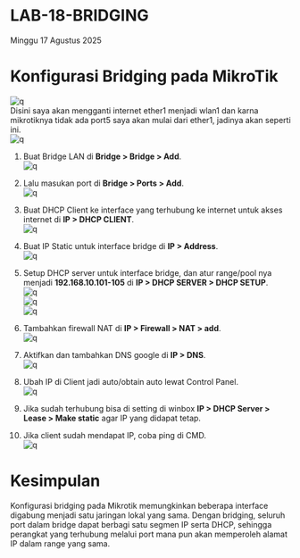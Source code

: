 # LAB-18-BRIDGING
Minggu 17 Agustus 2025

# Konfigurasi Bridging  pada  MikroTik
![q](IMAGES/sebelumjembatan.png)  
  Disini saya akan mengganti internet ether1 menjadi wlan1 dan karna mikrotiknya tidak ada port5 saya akan mulai dari ether1, jadinya akan seperti ini.  
![q](IMAGES/sesudahjembatan.png)  
1. Buat Bridge LAN di **Bridge > Bridge > Add**.  
![q](IMAGES/brg.PNG)  
  
3. Lalu masukan port di **Bridge > Ports > Add**.  
![q](IMAGES/parajembatan.PNG)  

4. Buat DHCP Client ke interface yang terhubung ke internet untuk akses internet di **IP > DHCP CLIENT**.  
![q](IMAGES/pelanggan.PNG)  
  
5. Buat IP Static untuk interface bridge di **IP > Address**.  
![q](IMAGES/statis.PNG)  
  
6. Setup DHCP server untuk interface bridge, dan atur range/pool nya menjadi **192.168.10.101-105** di **IP > DHCP SERVER > DHCP SETUP**.  
![q](IMAGES/server1.PNG)  
![q](IMAGES/berbagi.PNG)  
![q](IMAGES/donegabang.PNG)  
  
7. Tambahkan firewall NAT di **IP > Firewall > NAT > add**.  
![q](IMAGES/api.PNG)  
  
8. Aktifkan dan tambahkan DNS google di **IP > DNS**.  
![q](IMAGES/dns.PNG)  

10. Ubah IP di Client jadi auto/obtain auto lewat Control Panel.  
![q](IMAGES/iya.PNG)  

11. Jika sudah terhubung bisa di setting di winbox  **IP > DHCP Server > Lease > Make static** agar IP yang didapat tetap.  
12. Jika client sudah mendapat IP, coba ping di CMD.  
![q](IMAGES/pings.PNG)
  
# Kesimpulan
  Konfigurasi bridging pada Mikrotik memungkinkan beberapa interface digabung menjadi satu jaringan lokal yang sama. Dengan bridging, seluruh port dalam bridge dapat berbagi satu segmen IP serta DHCP, sehingga perangkat yang terhubung melalui port mana pun akan memperoleh alamat IP dalam range yang sama.  
